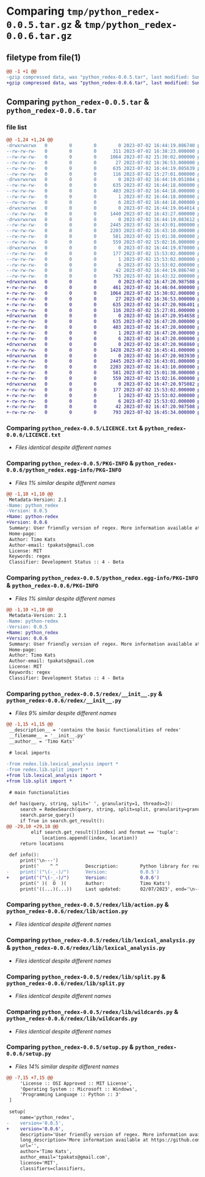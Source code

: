 # Comparing `tmp/python_redex-0.0.5.tar.gz` & `tmp/python_redex-0.0.6.tar.gz`

## filetype from file(1)

```diff
@@ -1 +1 @@
-gzip compressed data, was "python_redex-0.0.5.tar", last modified: Sun Jul  2 16:44:19 2023, max compression
+gzip compressed data, was "python_redex-0.0.6.tar", last modified: Sun Jul  2 16:47:20 2023, max compression
```

## Comparing `python_redex-0.0.5.tar` & `python_redex-0.0.6.tar`

### file list

```diff
@@ -1,24 +1,24 @@
-drwxrwxrwx   0        0        0        0 2023-07-02 16:44:19.086740 python_redex-0.0.5/
--rw-rw-rw-   0        0        0      311 2023-07-02 16:38:23.000000 python_redex-0.0.5/CHANGELOG.txt
--rw-rw-rw-   0        0        0     1064 2023-07-02 15:30:02.000000 python_redex-0.0.5/LICENCE.txt
--rw-rw-rw-   0        0        0       27 2023-07-02 16:36:53.000000 python_redex-0.0.5/MANIFEST.in
--rw-rw-rw-   0        0        0      635 2023-07-02 16:44:19.085639 python_redex-0.0.5/PKG-INFO
--rw-rw-rw-   0        0        0      116 2023-07-02 15:27:01.000000 python_redex-0.0.5/README.txt
-drwxrwxrwx   0        0        0        0 2023-07-02 16:44:19.051084 python_redex-0.0.5/python_redex.egg-info/
--rw-rw-rw-   0        0        0      635 2023-07-02 16:44:18.000000 python_redex-0.0.5/python_redex.egg-info/PKG-INFO
--rw-rw-rw-   0        0        0      403 2023-07-02 16:44:18.000000 python_redex-0.0.5/python_redex.egg-info/SOURCES.txt
--rw-rw-rw-   0        0        0        1 2023-07-02 16:44:18.000000 python_redex-0.0.5/python_redex.egg-info/dependency_links.txt
--rw-rw-rw-   0        0        0        6 2023-07-02 16:44:18.000000 python_redex-0.0.5/python_redex.egg-info/top_level.txt
-drwxrwxrwx   0        0        0        0 2023-07-02 16:44:19.064014 python_redex-0.0.5/redex/
--rw-rw-rw-   0        0        0     1440 2023-07-02 16:43:27.000000 python_redex-0.0.5/redex/__init__.py
-drwxrwxrwx   0        0        0        0 2023-07-02 16:44:19.083612 python_redex-0.0.5/redex/lib/
--rw-rw-rw-   0        0        0     2445 2023-07-02 16:43:01.000000 python_redex-0.0.5/redex/lib/action.py
--rw-rw-rw-   0        0        0     2203 2023-07-02 16:43:10.000000 python_redex-0.0.5/redex/lib/lexical_analysis.py
--rw-rw-rw-   0        0        0      581 2023-07-02 15:01:38.000000 python_redex-0.0.5/redex/lib/split.py
--rw-rw-rw-   0        0        0      559 2023-07-02 15:02:16.000000 python_redex-0.0.5/redex/lib/wildcards.py
-drwxrwxrwx   0        0        0        0 2023-07-02 16:44:19.070000 python_redex-0.0.5/redex.egg-info/
--rw-rw-rw-   0        0        0      177 2023-07-02 15:53:02.000000 python_redex-0.0.5/redex.egg-info/SOURCES.txt
--rw-rw-rw-   0        0        0        1 2023-07-02 15:53:02.000000 python_redex-0.0.5/redex.egg-info/dependency_links.txt
--rw-rw-rw-   0        0        0        6 2023-07-02 15:53:02.000000 python_redex-0.0.5/redex.egg-info/top_level.txt
--rw-rw-rw-   0        0        0       42 2023-07-02 16:44:19.086740 python_redex-0.0.5/setup.cfg
--rw-rw-rw-   0        0        0      793 2023-07-02 16:43:32.000000 python_redex-0.0.5/setup.py
+drwxrwxrwx   0        0        0        0 2023-07-02 16:47:20.987508 python_redex-0.0.6/
+-rw-rw-rw-   0        0        0      461 2023-07-02 16:46:04.000000 python_redex-0.0.6/CHANGELOG.txt
+-rw-rw-rw-   0        0        0     1064 2023-07-02 15:30:02.000000 python_redex-0.0.6/LICENCE.txt
+-rw-rw-rw-   0        0        0       27 2023-07-02 16:36:53.000000 python_redex-0.0.6/MANIFEST.in
+-rw-rw-rw-   0        0        0      635 2023-07-02 16:47:20.986401 python_redex-0.0.6/PKG-INFO
+-rw-rw-rw-   0        0        0      116 2023-07-02 15:27:01.000000 python_redex-0.0.6/README.txt
+drwxrwxrwx   0        0        0        0 2023-07-02 16:47:20.954658 python_redex-0.0.6/python_redex.egg-info/
+-rw-rw-rw-   0        0        0      635 2023-07-02 16:47:20.000000 python_redex-0.0.6/python_redex.egg-info/PKG-INFO
+-rw-rw-rw-   0        0        0      403 2023-07-02 16:47:20.000000 python_redex-0.0.6/python_redex.egg-info/SOURCES.txt
+-rw-rw-rw-   0        0        0        1 2023-07-02 16:47:20.000000 python_redex-0.0.6/python_redex.egg-info/dependency_links.txt
+-rw-rw-rw-   0        0        0        6 2023-07-02 16:47:20.000000 python_redex-0.0.6/python_redex.egg-info/top_level.txt
+drwxrwxrwx   0        0        0        0 2023-07-02 16:47:20.968860 python_redex-0.0.6/redex/
+-rw-rw-rw-   0        0        0     1428 2023-07-02 16:45:41.000000 python_redex-0.0.6/redex/__init__.py
+drwxrwxrwx   0        0        0        0 2023-07-02 16:47:20.983930 python_redex-0.0.6/redex/lib/
+-rw-rw-rw-   0        0        0     2445 2023-07-02 16:43:01.000000 python_redex-0.0.6/redex/lib/action.py
+-rw-rw-rw-   0        0        0     2203 2023-07-02 16:43:10.000000 python_redex-0.0.6/redex/lib/lexical_analysis.py
+-rw-rw-rw-   0        0        0      581 2023-07-02 15:01:38.000000 python_redex-0.0.6/redex/lib/split.py
+-rw-rw-rw-   0        0        0      559 2023-07-02 15:02:16.000000 python_redex-0.0.6/redex/lib/wildcards.py
+drwxrwxrwx   0        0        0        0 2023-07-02 16:47:20.975082 python_redex-0.0.6/redex.egg-info/
+-rw-rw-rw-   0        0        0      177 2023-07-02 15:53:02.000000 python_redex-0.0.6/redex.egg-info/SOURCES.txt
+-rw-rw-rw-   0        0        0        1 2023-07-02 15:53:02.000000 python_redex-0.0.6/redex.egg-info/dependency_links.txt
+-rw-rw-rw-   0        0        0        6 2023-07-02 15:53:02.000000 python_redex-0.0.6/redex.egg-info/top_level.txt
+-rw-rw-rw-   0        0        0       42 2023-07-02 16:47:20.987508 python_redex-0.0.6/setup.cfg
+-rw-rw-rw-   0        0        0      793 2023-07-02 16:45:34.000000 python_redex-0.0.6/setup.py
```

### Comparing `python_redex-0.0.5/LICENCE.txt` & `python_redex-0.0.6/LICENCE.txt`

 * *Files identical despite different names*

### Comparing `python_redex-0.0.5/PKG-INFO` & `python_redex-0.0.6/python_redex.egg-info/PKG-INFO`

 * *Files 1% similar despite different names*

```diff
@@ -1,10 +1,10 @@
 Metadata-Version: 2.1
-Name: python_redex
-Version: 0.0.5
+Name: python-redex
+Version: 0.0.6
 Summary: User friendly version of regex. More information available at https://github.com/TimoKats/redex
 Home-page: 
 Author: Timo Kats
 Author-email: tpakats@gmail.com
 License: MIT
 Keywords: regex
 Classifier: Development Status :: 4 - Beta
```

### Comparing `python_redex-0.0.5/python_redex.egg-info/PKG-INFO` & `python_redex-0.0.6/PKG-INFO`

 * *Files 1% similar despite different names*

```diff
@@ -1,10 +1,10 @@
 Metadata-Version: 2.1
-Name: python-redex
-Version: 0.0.5
+Name: python_redex
+Version: 0.0.6
 Summary: User friendly version of regex. More information available at https://github.com/TimoKats/redex
 Home-page: 
 Author: Timo Kats
 Author-email: tpakats@gmail.com
 License: MIT
 Keywords: regex
 Classifier: Development Status :: 4 - Beta
```

### Comparing `python_redex-0.0.5/redex/__init__.py` & `python_redex-0.0.6/redex/__init__.py`

 * *Files 9% similar despite different names*

```diff
@@ -1,15 +1,15 @@
 __description__ = 'contains the basic functionalities of redex'
 __filename__ = '__init__.py'
 __author__ = 'Timo Kats'
 
 # local imports
 
-from redex.lib.lexical_analysis import *
-from redex.lib.split import *
+from lib.lexical_analysis import *
+from lib.split import *
 
 # main functionalities
 
 def has(query, string, split=' ', granularity=1, threads=2):
     search = RedexSearch(query, string, split=split, granularity=granularity, threads=threads)
     search.parse_query()
     if True in search.get_result():
@@ -29,10 +29,10 @@
         elif search.get_result()[index] and format == 'tuple':
             locations.append((index, location))
     return locations
 
 def info():
     print('\n---')
     print('    ^ ^          Description:        Python library for readable regex.')
-    print('("\(-_-)/")      Version:            0.0.5') 
+    print('("\(-_-)/")      Version:            0.0.6') 
     print(' )(  O  )(       Author:             Timo Kats')
     print('((...)(...))     Last updated:       02/07/2023', end='\n---\n\n')
```

### Comparing `python_redex-0.0.5/redex/lib/action.py` & `python_redex-0.0.6/redex/lib/action.py`

 * *Files identical despite different names*

### Comparing `python_redex-0.0.5/redex/lib/lexical_analysis.py` & `python_redex-0.0.6/redex/lib/lexical_analysis.py`

 * *Files identical despite different names*

### Comparing `python_redex-0.0.5/redex/lib/split.py` & `python_redex-0.0.6/redex/lib/split.py`

 * *Files identical despite different names*

### Comparing `python_redex-0.0.5/redex/lib/wildcards.py` & `python_redex-0.0.6/redex/lib/wildcards.py`

 * *Files identical despite different names*

### Comparing `python_redex-0.0.5/setup.py` & `python_redex-0.0.6/setup.py`

 * *Files 14% similar despite different names*

```diff
@@ -7,15 +7,15 @@
     'License :: OSI Approved :: MIT License',
     'Operating System :: Microsoft :: Windows',
     'Programming Language :: Python :: 3'
 ]
 
 setup(
     name='python_redex',
-    version='0.0.5',
+    version='0.0.6',
     description='User friendly version of regex. More information available at https://github.com/TimoKats/redex',
     long_description='More information available at https://github.com/TimoKats/redex',
     url='',  
     author='Timo Kats',
     author_email='tpakats@gmail.com',
     license='MIT', 
     classifiers=classifiers,
```

